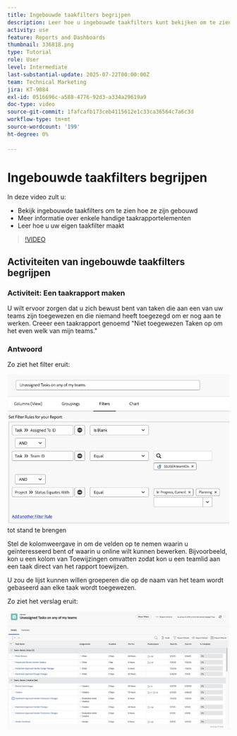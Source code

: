 ```yaml
---
title: Ingebouwde taakfilters begrijpen
description: Leer hoe u ingebouwde taakfilters kunt bekijken om te zien hoe ze zijn gemaakt en uw eigen taakfilter kunt maken in Workfront.
activity: use
feature: Reports and Dashboards
thumbnail: 336818.png
type: Tutorial
role: User
level: Intermediate
last-substantial-update: 2025-07-22T00:00:00Z
team: Technical Marketing
jira: KT-9084
exl-id: 0516696c-a588-4776-92d3-a334a29619a9
doc-type: video
source-git-commit: 1fafcafb173ceb4115612e1c33ca36564c7a6c3d
workflow-type: tm+mt
source-wordcount: '199'
ht-degree: 0%

---
```


# Ingebouwde taakfilters begrijpen

In deze video zult u:

* Bekijk ingebouwde taakfilters om te zien hoe ze zijn gebouwd
* Meer informatie over enkele handige taakrapportelementen
* Leer hoe u uw eigen taakfilter maakt

>[!VIDEO](https://video.tv.adobe.com/v/336818/?quality=12&learn=on)

## Activiteiten van ingebouwde taakfilters begrijpen


### Activiteit: Een taakrapport maken

U wilt ervoor zorgen dat u zich bewust bent van taken die aan een van uw teams zijn toegewezen en die niemand heeft toegezegd om er nog aan te werken. Creeer een taakrapport genoemd &quot;Niet toegewezen Taken op om het even welk van mijn teams.&quot;

### Antwoord

Zo ziet het filter eruit:

![ een beeld van het scherm om een taakfilter ](assets/opening-built-in-task-filters-1.png) tot stand te brengen

Stel de kolomweergave in om de velden op te nemen waarin u geïnteresseerd bent of waarin u online wilt kunnen bewerken. Bijvoorbeeld, kon u een kolom van Toewijzingen omvatten zodat kon u een teamlid aan een taak direct van het rapport toewijzen.

U zou de lijst kunnen willen groeperen die op de naam van het team wordt gebaseerd aan elke taak wordt toegewezen.

Zo ziet het verslag eruit:

![ een beeld van een taakrapport ](assets/opening-built-in-task-filters-2.png)
